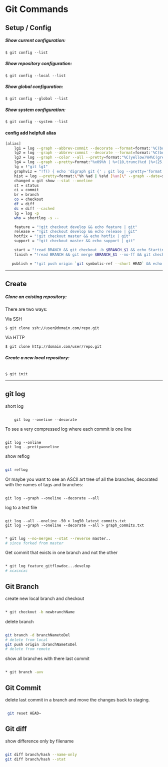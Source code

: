 # Git Commands


## Setup / Config

##### Show current configuration:
```
$ git config --list
```
##### Show repository configuration:
```
$ git config --local --list

```

##### Show global configuration:
```
$ git config --global --list

```

##### Show system configuration:
```
$ git config --system --list
```
#### config add helpfull alias
```bash
[alias]
    lg1 = log --graph --abbrev-commit --decorate --format=format:'%C(bold blue)%h%C(reset) - %C(bold green)(%ar)%C(reset) %C(white)%s%C(reset) %C(dim white)- %an%C(reset)%C(bold yellow)%d%C(reset)' --all
    lg2 = log --graph --abbrev-commit --decorate --format=format:'%C(bold blue)%h%C(reset) - %C(bold cyan)%aD%C(reset) %C(bold green)(%ar)%C(reset)%C(bold yellow)%d%C(reset)%n''          %C(white)%s%C(reset) %C(dim white)- %an%C(reset)' --all
    lg3 = log --graph --color --all --pretty=format:"%C(yellow)%H%C(green)%d%C(reset)%n%x20%cd%n%x20%cn%x20(%ce)%n%x20%s%n"
    lg4 = log --graph --pretty=format:"%x09%h | %<(10,trunc)%cd |%<(25,trunc)%d | %s" --date=short
    lg = !"git lg1"
    graphviz = "!f() { echo 'digraph git {' ; git log --pretty='format:  %h -> { %p }' \"$@\" | sed 's/[0-9a-f][0-9a-f]*/\"&\"/g' ; echo '}'; }; f"
    hist = log --pretty=format:\"%h %ad | %s%d [%an]\" --graph --date=short
    changed = git show --stat --oneline
    st = status
    ci = commit
    br = branch
    co = checkout
    df = diff
    dc = diff --cached
    lg = log -p
    who = shortlog -s --

    feature = "!git checkout develop && echo feature | git"
    release = "!git checkout develop && echo release | git"
    hotfix = "!git checkout master && echo hotfix | git"
    support = "!git checkout master && echo support | git"

    start = "!read BRANCH && git checkout -b $BRANCH_$1 && echo Starting"
    finish = "!read BRANCH && git merge $BRANCH_$1 --no-ff && git checkout develop && git merge $BRANCH_$1 --no-ff && echo Merging"

   publish = "!git push origin `git symbolic-ref --short HEAD` && echo Publishing"
```

<hr/>

## Create

##### Clone an existing repository:

There are two ways:

Via SSH

```
$ git clone ssh://user@domain.com/repo.git
```

Via HTTP

```
$ git clone http://domain.com/user/repo.git
```

##### Create a new local repository:

```

$ git init

```

<hr>

## git log

short log

```git

    git log --oneline --decorate

```

To see a very compressed log where each commit is one line

```git

git log --online
git log --pretty=oneline

```

show reflog

```bash

git reflog

```


Or maybe you want to see an ASCII art tree of all the branches, decorated with the names of tags and branches:

```git

git log --graph --oneline --decorate --all

```

log to a text file

```git

git log --all --oneline -50 > log50_latest_commits.txt
git log --graph --oneline --decorate --all > graph_commits.txt

```

```bash

* git log --no-merges --stat --reverse master..
# since forked from master 

```

Get commit that exists in one branch and not the other

```bash

* git log feature_gitflowdoc...develop
# xcxcxcxc

```
## Git Branch

create new local branch and checkout

```bash

* git checkout -b newbranchName

```

delete branch

```bash

git branch -d branchNametoDel
# delete from local
git push origin :branchNametoDel
# delete from remote

```

show all branches with there last commit

```bash

* git branch -avv

```

## Git Commit

delete last commit in a branch and move the changes back to staging.

```bash

 git reset HEAD~

```

## Git diff

show difference only by filename

```bash

git diff branch/hash --name-only
git diff branch/hash --stat

```




















